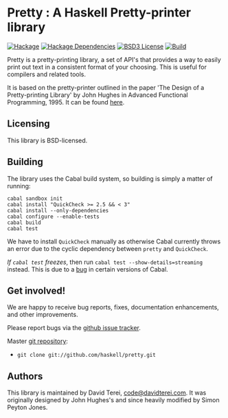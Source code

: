 # Pretty : A Haskell Pretty-printer library

[![Hackage](https://img.shields.io/hackage/v/pretty.svg?style=flat)](https://hackage.haskell.org/package/pretty)
[![Hackage Dependencies](https://img.shields.io/hackage-deps/v/pretty.svg?style=flat)](http://packdeps.haskellers.com/reverse/pretty)
[![BSD3 License](http://img.shields.io/badge/license-BSD3-brightgreen.svg?style=flat)][tl;dr Legal: BSD3]
[![Build](https://img.shields.io/travis/haskell/pretty.svg?style=flat)](https://travis-ci.org/haskell/pretty)

[tl;dr Legal: BSD3]:
  https://tldrlegal.com/license/bsd-3-clause-license-(revised)
  "BSD3 License"

Pretty is a pretty-printing library, a set of API's that provides a
way to easily print out text in a consistent format of your choosing.
This is useful for compilers and related tools.

It is based on the pretty-printer outlined in the  paper 'The Design
of a Pretty-printing Library' by John Hughes in Advanced Functional
Programming, 1995. It can be found
[here](http://citeseerx.ist.psu.edu/viewdoc/summary?doi=10.1.1.38.8777).

## Licensing

This library is BSD-licensed.

## Building

The library uses the Cabal build system, so building is simply a
matter of running:

```
cabal sandbox init
cabal install "QuickCheck >= 2.5 && < 3"
cabal install --only-dependencies
cabal configure --enable-tests
cabal build
cabal test
```

We have to install `QuickCheck` manually as otherwise Cabal currently
throws an error due to the cyclic dependency between `pretty` and
`QuickCheck`.

*If `cabal test` freezes*, then run
`cabal test --show-details=streaming` instead. This is due to a
[bug](https://github.com/haskell/cabal/issues/1810) in certain
versions of Cabal.

## Get involved!

We are happy to receive bug reports, fixes, documentation enhancements,
and other improvements.

Please report bugs via the
[github issue tracker](http://github.com/haskell/pretty/issues).

Master [git repository](http://github.com/haskell/pretty):

* `git clone git://github.com/haskell/pretty.git`

## Authors

This library is maintained by David Terei, <code@davidterei.com>. It
was originally designed by John Hughes's and since heavily modified by
Simon Peyton Jones.

